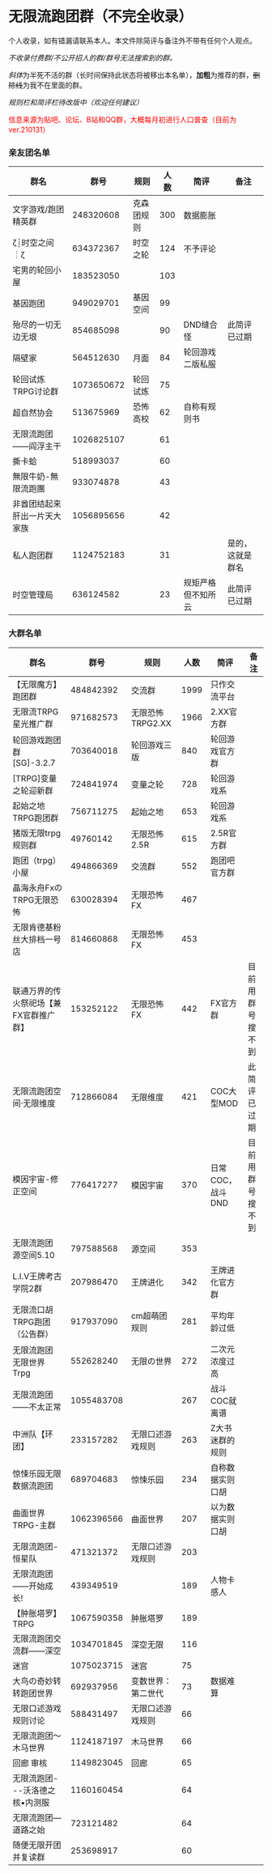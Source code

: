 # 无限流跑团群（不完全收录）

个人收录，如有错漏请联系本人。本文件除简评与备注外不带有任何个人观点。

*不收录付费群/不公开招人的群/群号无法搜索到的群。*

*斜体*为半死不活的群（长时间保持此状态将被移出本名单），**加粗**为推荐的群，~~删除线~~为我不在里面的群。

*规则栏和简评栏待改版中（欢迎任何建议）*	

<font color=red>信息来源为贴吧、论坛、B站和QQ群，大概每月初进行人口普查（目前为ver.210131）</font>		

### 亲友团名单

| 群名                         | 群号       | 规则       | 人数 | 简评               | 备注             |
| ---------------------------- | ---------- | ---------- | ---- | ------------------ | ---------------- |
| 文字游戏/跑团精英群          | 248320608  | 克森团规则 | 300  | 数据膨胀           |                  |
| ζ┊时空之间┊ζ                 | 634372367  | 时空之轮   | 124  | 不予评论           |                  |
| 宅男的轮回小屋               | 183523050  |            | 103  |                    |                  |
| 基因跑团                     | 949029701  | 基因空间   | 99   |                    |                  |
| 殆尽的一切无边无垠           | 854685098  |            | 90   | DND缝合怪          | 此简评已过期     |
| 隔壁家                       | 564512630  | 月面       | 84   | 轮回游戏二版私服   |                  |
| 轮回试炼TRPG讨论群           | 1073650672 | 轮回试炼   | 75   |                    |                  |
| 超自然协会                   | 513675969  | 恐怖高校   | 62   | 自称有规则书       |                  |
| 无限流跑团——阎浮主干         | 1026825107 |            | 61   |                    |                  |
| 撕卡蛤                       | 518993037  |            | 60   |                    |                  |
| 無限牛奶-無限流跑團          | 933074878  |            | 43   |                    |                  |
| 非酋团结起来肝出一片天大家族 | 1056895656 |            | 42   |                    |                  |
| 私人跑团群                   | 1124752183 |            | 31   |                    | 是的，这就是群名 |
| 时空管理局                   | 636124582  |            | 23   | 规矩严格但不知所云 | 此简评已过期     |

### 大群名单

| 群名                                   | 群号       | 规则               | 人数 | 简评             | 备注             |
| -------------------------------------- | ---------- | ------------------ | ---- | ---------------- | ---------------- |
| 【无限魔方】跑团群                     | 484842392  | 交流群             | 1999 | 只作交流平台     |                  |
| 无限流TRPG星光推广群                   | 971682573  | 无限恐怖TRPG2.XX   | 1966 | 2.XX官方群       |                  |
| 轮回游戏跑团群 [SG]-3.2.7              | 703640018  | 轮回游戏三版       | 840  | 轮回游戏官方群   |                  |
| [TRPG]变量之轮迎新群                   | 724841974  | 变量之轮           | 728  | 轮回游戏系       |                  |
| 起始之地TRPG跑团群                     | 756711275  | 起始之地           | 653  | 轮回游戏系       |                  |
| 猪版无限trpg规则群                     | 49760142   | 无限恐怖2.5R       | 615  | 2.5R官方群       |                  |
| 跑团（trpg）小屋                       | 494866369  | 交流群             | 552  | 跑团吧官方群     |                  |
| 晶海永舟FxのTRPG无限恐怖               | 630028394  | 无限恐怖FX         | 467  |                  |                  |
| 无限肯德基粉丝大排档一号店             | 814660868  | 无限恐怖FX         | 453  |                  |                  |
| 联通万界的传火祭祀场【兼FX官群推广群】 | 153252122  | 无限恐怖FX         | 442  | FX官方群         | 目前用群号搜不到 |
| 无限流跑团空间·无限维度                | 712866084  | 无限维度           | 421  | COC大型MOD       | 此简评已过期     |
| 模因宇宙-修正空间                      | 776417277  | 模因宇宙           | 370  | 日常COC，战斗DND | 目前用群号搜不到 |
| 无限流跑团 源空间5.10                  | 797588568  | 源空间             | 353  |                  |                  |
| L.I.V王牌考古学院2群                   | 207986470  | 王牌进化           | 342  | 王牌进化官方群   |                  |
| 无限流口胡TRPG跑团（公告群）           | 917937090  | cm超萌团规则       | 281  | 平均年龄过低     |                  |
| 无限流跑团 无限世界 Trpg               | 552628240  | 无限の世界         | 272  | 二次元浓度过高   |                  |
| 无限流跑团——不太正常                   | 1055483708 |                    | 267  | 战斗COC就离谱    |                  |
| 中洲队【环团】                         | 233157282  | 无限口述游戏规则   | 263  | Z大书迷群的规则  |                  |
| 惊悚乐园无限数据流跑团                 | 689704683  | 惊悚乐园           | 234  | 自称数据实则口胡 |                  |
| 曲面世界TRPG-主群                      | 1062396566 | 曲面世界           | 207  | 以为数据实则口胡 |                  |
| 无限流跑团-恒星队                      | 471321372  | 无限口述游戏规则   | 203  |                  |                  |
| 无限流跑团——开始成长!                  | 439349519  |                    | 189  | 人物卡感人       |                  |
| 【肿胀塔罗】TRPG                       | 1067590358 | 肿胀塔罗           | 189  |                  |                  |
| 无限流跑团交流群——深空                 | 1034701845 | 深空无限           | 116  |                  |                  |
| 迷宫                                   | 1075023715 | 迷宫               | 75   |                  |                  |
| 大鸟の奇妙转转跑团世界                 | 692937956  | 变数世界：第二世代 | 73   | 数据难算         |                  |
| 无限口述游戏规则讨论                   | 588431497  | 无限口述游戏规则   | 66   |                  |                  |
| 无限流跑团～木马世界                   | 1124187197 | 木马世界           | 66   |                  |                  |
| 回廊 审核                              | 1149823045 | 回廊               | 65   |                  |                  |
| 无限流跑团---沃洛德之核•内测服         | 1160160454 |                    | 64   |                  |                  |
| 无限流跑团—道路之始                    | 723121482  |                    | 64   |                  |                  |
| 随便无限开团并复读群                   | 253698917  |                    | 60   |                  |                  |